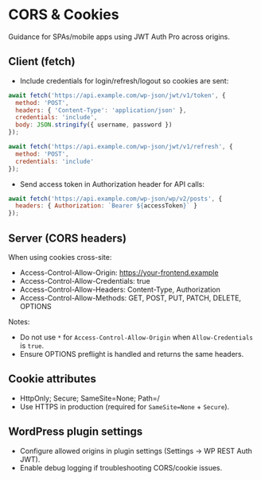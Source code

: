 # CORS & Cookies

Guidance for SPAs/mobile apps using JWT Auth Pro across origins.

## Client (fetch)

- Include credentials for login/refresh/logout so cookies are sent:

```javascript
await fetch('https://api.example.com/wp-json/jwt/v1/token', {
  method: 'POST',
  headers: { 'Content-Type': 'application/json' },
  credentials: 'include',
  body: JSON.stringify({ username, password })
});

await fetch('https://api.example.com/wp-json/jwt/v1/refresh', {
  method: 'POST',
  credentials: 'include'
});
```

- Send access token in Authorization header for API calls:

```javascript
await fetch('https://api.example.com/wp-json/wp/v2/posts', {
  headers: { Authorization: `Bearer ${accessToken}` }
});
```

## Server (CORS headers)

When using cookies cross-site:

- Access-Control-Allow-Origin: https://your-frontend.example
- Access-Control-Allow-Credentials: true
- Access-Control-Allow-Headers: Content-Type, Authorization
- Access-Control-Allow-Methods: GET, POST, PUT, PATCH, DELETE, OPTIONS

Notes:
- Do not use `*` for `Access-Control-Allow-Origin` when `Allow-Credentials` is `true`.
- Ensure OPTIONS preflight is handled and returns the same headers.

## Cookie attributes

- HttpOnly; Secure; SameSite=None; Path=/
- Use HTTPS in production (required for `SameSite=None` + `Secure`).

## WordPress plugin settings

- Configure allowed origins in plugin settings (Settings → WP REST Auth JWT).
- Enable debug logging if troubleshooting CORS/cookie issues.


